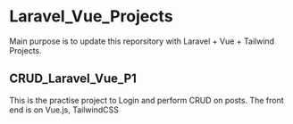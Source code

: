 # Laravel_Vue_Projects
Main purpose is to update this reporsitory with Laravel + Vue + Tailwind Projects.

## CRUD_Laravel_Vue_P1
This is the practise project to Login and perform CRUD on posts. The front end is on Vue.js, TailwindCSS
